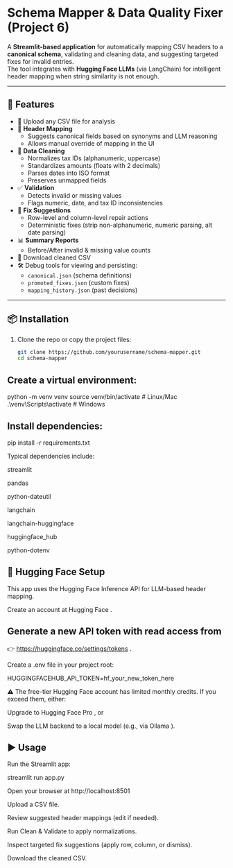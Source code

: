 # Schema Mapper & Data Quality Fixer (Project 6)

A **Streamlit-based application** for automatically mapping CSV headers to a **canonical schema**, validating and cleaning data, and suggesting targeted fixes for invalid entries.  
The tool integrates with **Hugging Face LLMs** (via LangChain) for intelligent header mapping when string similarity is not enough.

---

## 🚀 Features

- 📂 Upload any CSV file for analysis
- 🧩 **Header Mapping**
  - Suggests canonical fields based on synonyms and LLM reasoning
  - Allows manual override of mapping in the UI
- 🧹 **Data Cleaning**
  - Normalizes tax IDs (alphanumeric, uppercase)
  - Standardizes amounts (floats with 2 decimals)
  - Parses dates into ISO format
  - Preserves unmapped fields
- ✅ **Validation**
  - Detects invalid or missing values
  - Flags numeric, date, and tax ID inconsistencies
- 🔧 **Fix Suggestions**
  - Row-level and column-level repair actions
  - Deterministic fixes (strip non-alphanumeric, numeric parsing, alt date parsing)
- 📊 **Summary Reports**
  - Before/After invalid & missing value counts
- 💾 Download cleaned CSV
- 🛠 Debug tools for viewing and persisting:
  - `canonical.json` (schema definitions)
  - `promoted_fixes.json` (custom fixes)
  - `mapping_history.json` (past decisions)

---

## 📦 Installation

1. Clone the repo or copy the project files:

   ```bash
   git clone https://github.com/yourusername/schema-mapper.git
   cd schema-mapper

## Create a virtual environment:

python -m venv venv
source venv/bin/activate   # Linux/Mac
.\venv\Scripts\activate    # Windows


## Install dependencies:

pip install -r requirements.txt


Typical dependencies include:

streamlit

pandas

python-dateutil

langchain

langchain-huggingface

huggingface_hub

python-dotenv

## 🔑 Hugging Face Setup

This app uses the Hugging Face Inference API for LLM-based header mapping.

Create an account at Hugging Face
.

## Generate a new API token with read access from
👉 https://huggingface.co/settings/tokens
.

Create a .env file in your project root:

HUGGINGFACEHUB_API_TOKEN=hf_your_new_token_here


⚠️ The free-tier Hugging Face account has limited monthly credits.
If you exceed them, either:

Upgrade to Hugging Face Pro
, or

Swap the LLM backend to a local model (e.g., via Ollama
).

## ▶️ Usage

Run the Streamlit app:

streamlit run app.py


Open your browser at http://localhost:8501

Upload a CSV file.

Review suggested header mappings (edit if needed).

Run Clean & Validate to apply normalizations.

Inspect targeted fix suggestions (apply row, column, or dismiss).

Download the cleaned CSV.